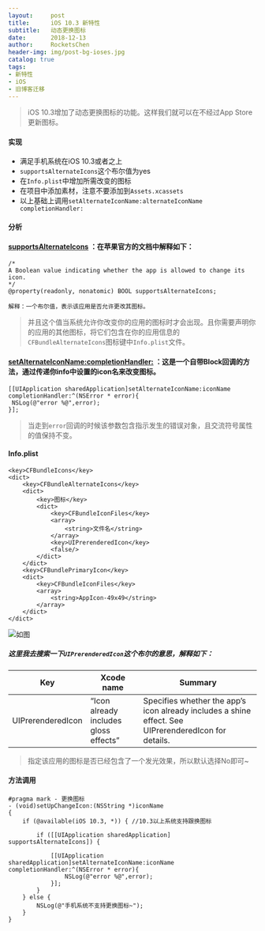 ```yaml
---
layout:     post
title:      iOS 10.3 新特性
subtitle:   动态更换图标
date:       2018-12-13
author:     RocketsChen
header-img: img/post-bg-ioses.jpg
catalog: true
tags:
- 新特性
- iOS
- 旧博客迁移
---
```


> iOS 10.3增加了动态更换图标的功能。这样我们就可以在不经过App Store更新图标。

#### 实现
* 满足手机系统在iOS 10.3或者之上
* `supportsAlternateIcons`这个布尔值为yes
* 在`Info.plist`中增加所需改变的图标
* 在项目中添加素材，注意不要添加到`Assets.xcassets`
* 以上基础上调用`setAlternateIconName:alternateIconName completionHandler:`

#### 分析
#### [supportsAlternateIcons](https://developer.apple.com/documentation/uikit/uiapplication/2806815-supportsalternateicons?language=objc#declarations) ：在苹果官方的文档中解释如下：
```
/*
A Boolean value indicating whether the app is allowed to change its icon.
*/
@property(readonly, nonatomic) BOOL supportsAlternateIcons;

解释：一个布尔值，表示该应用是否允许更改其图标。
```
> 并且这个值当系统允许你改变你的应用的图标时才会出现。且你需要声明你的应用的其他图标，将它们包含在你的应用信息的`CFBundleAlternateIcons`图标键中`Info.plist`文件。

#### [setAlternateIconName:completionHandler:](https://developer.apple.com/documentation/uikit/uiapplication/2806818-setalternateiconname?language=objc#declarations) ：这是一个自带Block回调的方法，通过传递你info中设置的icon名来改变图标。
```
[[UIApplication sharedApplication]setAlternateIconName:iconName completionHandler:^(NSError * error){
 NSLog(@"error %@",error);
}];
```
> 当走到`error`回调的时候该参数包含指示发生的错误对象，且交流符号属性的值保持不变。


#### Info.plist
```
<key>CFBundleIcons</key>
<dict>
	<key>CFBundleAlternateIcons</key>
	<dict>
		<key>图标</key>
		<dict>
			<key>CFBundleIconFiles</key>
			<array>
			    <string>文件名</string>
			</array>
			<key>UIPrerenderedIcon</key>
			<false/>
		</dict>
	</dict>
	<key>CFBundlePrimaryIcon</key>
	<dict>
		<key>CFBundleIconFiles</key>
		<array>
			<string>AppIcon-49x49</string>
		</array>
	</dict>
</dict>
```
![如图](https://ws2.sinaimg.cn/large/006tNbRwgy1fy9106sx0nj31ac0k6q6x.jpg)

##### 这里我去搜索一下`UIPrerenderedIcon`这个布尔的意思，解释如下：
Key     | Xcode name  | 	Summary 
-------  | --- | ---
UIPrerenderedIcon | “Icon already includes gloss effects” | Specifies whether the app’s icon already includes a shine effect. See UIPrerenderedIcon for details.
> 指定该应用的图标是否已经包含了一个发光效果，所以默认选择No即可~


#### 方法调用
```
#pragma mark - 更换图标
- (void)setUpChangeIcon:(NSString *)iconName
{
    if (@available(iOS 10.3, *)) { //10.3以上系统支持跟换图标
        
        if ([[UIApplication sharedApplication] supportsAlternateIcons]) {

            [[UIApplication sharedApplication]setAlternateIconName:iconName completionHandler:^(NSError * error){
                NSLog(@"error %@",error);
            }];
        }
    } else {
        NSLog(@"手机系统不支持更换图标~");
    }
}
```

